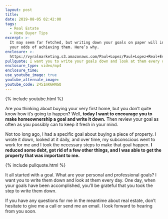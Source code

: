 ```yaml
---
layout: post
title:
date: 2019-08-05 02:42:00
tags:
  - Real Estate
  - Home Buyer Tips
excerpt: >-
  It may seem far fetched, but writing down your goals on paper will increase
  your odds of achieving them. Here’s why.
enclosure: >-
  https://vyralmarketing.s3.amazonaws.com/Paul+Lopez/Paul+Lopez+Real+Estate+_+Why+You+Should+Be+Writing+Down+Your+Goals.mp4
pullquote: I want you to write your goals down and look at them every day.
enclosure_type: video/mp4
enclosure_time:
use_youtube_image: true
youtube_alternate_image:
youtube_code: 2451mK6HNGQ
---
```


{% include youtube.html %}

Are you thinking about buying your very first home, but you don’t quite know how it’s going to happen? Well, **today I want to encourage you to make homeownership a goal and write it down.** Then review your goal as often as you possibly can to keep it fresh in your mind.&nbsp;

Not too long ago, I had a specific goal about buying a piece of property. I wrote it down, looked at it daily, and over time, my subconscious went to work for me and I took the necessary steps to make that goal happen. **I reduced some debt, got rid of a few other things, and I was able to get the property that was important to me.**

{% include pullquote.html %}

It all started with a goal. What are your personal and professional goals? I want you to write them down and look at them every day. One day, when your goals have been accomplished, you’ll be grateful that you took the step to write them down.

If you have any questions for me in the meantime about real estate, don’t hesitate to give me a call or send me an email. I look forward to hearing from you soon.